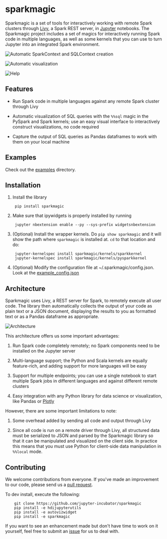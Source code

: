 # sparkmagic

Sparkmagic is a set of tools for interactively working with remote Spark clusters through [Livy](https://github.com/cloudera/hue/tree/master/apps/spark/java), a Spark REST server, in [Jupyter](http://jupyter.org) notebooks.
The Sparkmagic project includes a set of magics for interactively running Spark code in multiple languages, as well as some kernels that you can use to turn Jupyter into an integrated Spark environment.

![Automatic SparkContext and SQLContext creation](screenshots/sparkcontext.png)

![Automatic visualization](screenshots/autoviz.png)

![Help](screenshots/help.png)

## Features

* Run Spark code in multiple languages against any remote Spark cluster through Livy

* Automatic visualization of SQL queries with the `%%sql` magic in the PySpark and Spark kernels; use an easy visual interface to interactively construct visualizations, no code required

* Capture the output of SQL queries as Pandas dataframes to work with them on your local machine

## Examples

Check out the [examples](examples) directory.

## Installation

1. Install the library

        pip install sparkmagic

2. Make sure that ipywidgets is properly installed by running

        jupyter nbextension enable --py --sys-prefix widgetsnbextension 
        
3. (Optional) Install the wrapper kernels. Do `pip show sparkmagic` and it will show the path where `sparkmagic` is installed at. `cd` to that location and do:

        jupyter-kernelspec install sparkmagic/kernels/sparkkernel
        jupyter-kernelspec install sparkmagic/kernels/pysparkkernel
        
4. (Optional) Modify the configuration file at ~/.sparkmagic/config.json. Look at the [example_config.json](sparkmagic/example_config.json)
        
## Architecture

Sparkmagic uses Livy, a REST server for Spark, to remotely execute all user code. 
The library then automatically collects the output of your code as plain text or a JSON document, displaying the results to you as formatted text or as a Pandas dataframe as appropriate.

![Architecture](screenshots/diagram.png)

This architecture offers us some important advantages:

1. Run Spark code completely remotely; no Spark components need to be installed on the Jupyter server

2. Multi-language support; the Python and Scala kernels are equally feature-rich, and adding support for more languages will be easy

3. Support for multiple endpoints; you can use a single notebook to start multiple Spark jobs in different languages and against different remote clusters

4. Easy integration with any Python library for data science or visualization, like Pandas or [Plotly](https://plot.ly/python/offline)

However, there are some important limitations to note:

1. Some overhead added by sending all code and output through Livy

2. Since all code is run on a remote driver through Livy, all structured data must be serialized to JSON and parsed by the Sparkmagic library so that it can be manipulated and visualized on the client side.
In practice this means that you must use Python for client-side data manipulation in `%%local` mode.

## Contributing

We welcome contributions from everyone. 
If you've made an improvement to our code, please send us a [pull request](https://github.com/jupyter-incubator/sparkmagic/pulls).

To dev install, execute the following:

        git clone https://github.com/jupyter-incubator/sparkmagic
        pip install -e hdijupyterutils 
        pip install -e autovizwidget
        pip install -e sparkmagic

If you want to see an enhancement made but don't have time to work on it yourself, feel free to submit an [issue](https://github.com/jupyter-incubator/sparkmagic/issues) for us to deal with.
